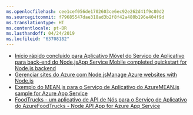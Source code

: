 ```yaml
---
ms.openlocfilehash: cee1cef056de1702603ce6ec92e262d41f9c80d2
ms.sourcegitcommit: f79685547dae318ad3b2f8f42a480b196e404f9d
ms.translationtype: HT
ms.contentlocale: pt-BR
ms.lasthandoff: 04/24/2019
ms.locfileid: "63708182"
---
```

- [<span data-ttu-id="3b895-101">Início rápido concluído para Aplicativo Móvel do Serviço de Aplicativo para back-end do Node.js</span><span class="sxs-lookup"><span data-stu-id="3b895-101">App Service Mobile completed quickstart for Node.js backend</span></span>](https://azure.microsoft.com/resources/samples/app-service-mobile-nodejs-backend-quickstart/)
- [<span data-ttu-id="3b895-102">Gerenciar sites do Azure com Node.js</span><span class="sxs-lookup"><span data-stu-id="3b895-102">Manage Azure websites with Node.js</span></span>](https://azure.microsoft.com/resources/samples/app-service-web-nodejs-manage/)
- [<span data-ttu-id="3b895-103">Exemplo do MEAN.js para o Serviço de Aplicativo do Azure</span><span class="sxs-lookup"><span data-stu-id="3b895-103">MEAN.js sample for Azure App Service</span></span>](https://azure.microsoft.com/resources/samples/meanjs/)
- [<span data-ttu-id="3b895-104">FoodTrucks - um aplicativo de API de Nós para o Serviço de Aplicativo do Azure</span><span class="sxs-lookup"><span data-stu-id="3b895-104">FoodTrucks - Node API App for Azure App Service</span></span>](https://azure.microsoft.com/resources/samples/app-service-api-node-food-trucks/)